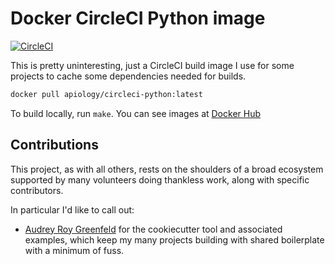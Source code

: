 # Docker CircleCI Python image

[![CircleCI](https://circleci.com/gh/apiology/docker-circleci-python.svg?style=svg)](https://circleci.com/gh/apiology/docker-circleci-python)

This is pretty uninteresting, just a CircleCI build image I use for some projects to cache some dependencies needed for builds.

```sh
docker pull apiology/circleci-python:latest
```

To build locally, run `make`.  You can see images at
[Docker Hub](https://hub.docker.com/repository/docker/apiology/circleci-python)

## Contributions

This project, as with all others, rests on the shoulders of a broad
ecosystem supported by many volunteers doing thankless work, along
with specific contributors.

In particular I'd like to call out:

* [Audrey Roy Greenfeld](https://github.com/audreyfeldroy) for the
  cookiecutter tool and associated examples, which keep my many
  projects building with shared boilerplate with a minimum of fuss.
